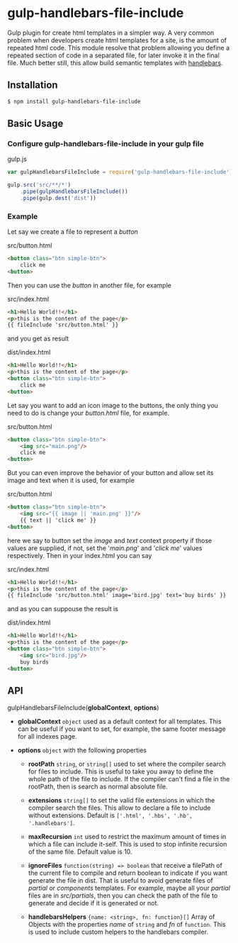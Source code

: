 # gulp-handlebars-file-include

Gulp plugin for create html templates in a simpler way.
A very common problem when developers create html templates for a site, is the amount of repeated html code. 
This module resolve that problem allowing you define a repeated section of code in a separated file, for later invoke it in the final file. Much better still, this allow build semantic templates with [handlebars](http://handlebarsjs.com/).


## Installation

```sh
$ npm install gulp-handlebars-file-include
```

## Basic Usage

### Configure gulp-handlebars-file-include in your gulp file

gulp.js
```javascript
var gulpHandlebarsFileInclude = require('gulp-handlebars-file-include');

gulp.src('src/**/*')
    .pipe(gulpHandlebarsFileInclude())
    .pipe(gulp.dest('dist'))
```

### Example
Let say we create a file to represent a _button_

src/button.html
```html
<button class="btn simple-btn">
    click me
<button>
```

Then you can use the _button_ in another file, for example

src/index.html
```html
<h1>Hello World!!</h1>
<p>this is the content of the page</p>
{{ fileInclude 'src/button.html' }}
```

and you get as result

dist/index.html
```html
<h1>Hello World!!</h1>
<p>this is the content of the page</p>
<button class="btn simple-btn">
    click me
<button>
```

Let say you want to add an icon image to the buttons, the only thing you need to do is change your _button.html_ file, for example.

src/button.html
```html
<button class="btn simple-btn">
    <img src="main.png"/>
    click me
<button>
```

But you can even improve the behavior of your button and allow set its image and text when it is used, for example

src/button.html
```html
<button class="btn simple-btn">
    <img src="{{ image || 'main.png' }}"/>
    {{ text || 'click me' }}
<button>
```

here we say to button set the _image_ and _text_ context property if those values are supplied, if not, set the '_main.png_' and '_click me_' values respectively.
Then in your index.html you can say

src/index.html
```html
<h1>Hello World!!</h1>
<p>this is the content of the page</p>
{{ fileInclude 'src/button.html' image='bird.jpg' text='buy birds' }}
```

and as you can suppouse the result is

dist/index.html
```html
<h1>Hello World!!</h1>
<p>this is the content of the page</p>
<button class="btn simple-btn">
    <img src="bird.jpg"/>
    buy birds
<button>
```



## API
gulpHandlebarsFileInclude(**globalContext**, **options**)

* **globalContext**
`object` used as a default context for all templates.
This can be useful if you want to set, for example, the same footer message for all indexes page.

* **options**
`object` with the following properties

    - **rootPath**
`string`, or `string[]` used to set where the compiler search for files to include.
This is useful to take you away to define the whole path of the file to include.
If the compiler can't find a file in the rootPath, then is search as normal absolute file.

    - **extensions**
`string[]` to set the valid file extensions in which the compiler search the files. 
This allow to declare a file to include without extensions.
Default is `['.html', '.hbs', '.hb', '.handlebars']`.

    - **maxRecursion**
`int` used to restrict the maximum amount of times in which a file can include it-self. 
This is used to stop infinite recursion of the same file.
Default value is 10.

    - **ignoreFiles**
`function(string) => boolean` that receive a filePath of the current file to compile and return boolean to indicate if you want generate the file in dist.
That is useful to avoid generate files of _partial_ or _components_ templates.
For example, maybe all your _partial_ files are in _src/partials_, then you can check the path of the file to generate and decide if it is generated or not.

    - **handlebarsHelpers**
`{name: <string>, fn: function}[]`
Array of Objects with the properties _name_ of `string` and _fn_ of `function`.
This is used to include custom helpers to the handlebars compiler.
